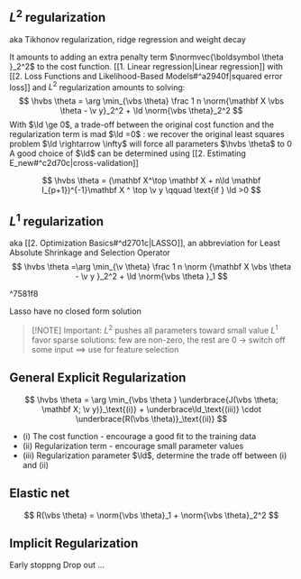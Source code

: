 ## $L^2$ regularization
aka Tikhonov regularization, ridge regression and weight decay

It amounts to adding an extra penalty term $\normvec{\boldsymbol \theta }_2^2$ to the cost function.
[[1. Linear regression|Linear regression]] with [[2. Loss Functions and Likelihood-Based Models#^a2940f|squared error loss]] and $L^2$ regularization amounts to solving:
$$
\hvbs \theta = \arg \min_{\vbs \theta} \frac 1 n \norm{\mathbf X \vbs \theta - \v y}_2^2 + \ld \norm{\vbs \theta}_2^2
$$
With $\ld \ge 0$, a trade-off between the original cost function and the regularization term is mad
$\ld =0$ : we recover the original least squares problem
$\ld \rightarrow \infty$ will force all parameters $\hvbs \theta$ to $0$
A good choice of $\ld$ can be determined using [[2. Estimating E_new#^c2d70c|cross-validation]]

$$
\hvbs \theta = (\mathbf X^\top \mathbf X + n\ld \mathbf I_{p+1})^{-1}\mathbf X ^ \top \v y \qquad \text{if } \ld >0
$$

## $L^1$ regularization
aka [[2. Optimization Basics#^d2701c|LASSO]], an abbreviation for Least Absolute Shrinkage and Selection Operator
$$
\hvbs \theta =\arg \min_{\v \theta} \frac 1 n \norm {\mathbf X \vbs \theta - \v y }_2^2 + \ld \norm{\vbs \theta }_1
$$

^7581f8

Lasso have no closed form solution


> [!NOTE] Important:
> $L^2$ pushes all parameters toward small value
> $L^1$ favor sparse solutions: few are non-zero, the rest are $0$ -> switch off some input $\implies$ use for feature selection

## General Explicit Regularization
$$
\hvbs \theta = \arg \min_{\vbs \theta } \underbrace{J(\vbs \theta; \mathbf X; \v y)}_\text{(i)} + \underbrace\ld_\text{(iii)} \cdot \underbrace{R(\vbs \theta)}_\text{(ii)}
$$
- (i) The cost function - encourage a good fit to the training data
- (ii) Regularization term - encourage small parameter values
- (iii) Regularization parameter $\ld$, determine the trade off between (i) and (ii)

## Elastic net
$$
R(\vbs \theta) = \norm{\vbs \theta}_1 + \norm{\vbs \theta}_2^2
$$
## Implicit Regularization
Early stoppng
Drop out ...
